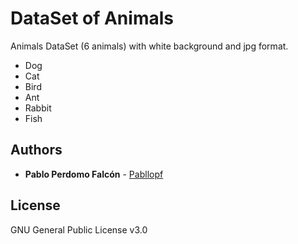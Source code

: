 # DataSet of Animals
Animals DataSet (6 animals) with white background and jpg format.

- Dog
- Cat
- Bird
- Ant
- Rabbit
- Fish

## Authors

* **Pablo Perdomo Falcón** - [Pabllopf](https://github.com/pabllopf)

## License

GNU General Public License v3.0


